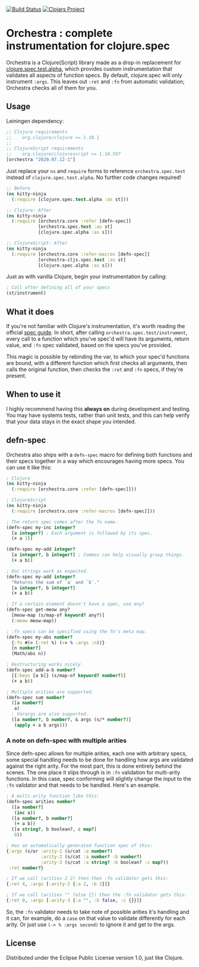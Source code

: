 [![Build Status](https://travis-ci.org/jeaye/orchestra.svg?branch=master)](https://travis-ci.org/jeaye/orchestra) [![Clojars Project](https://img.shields.io/clojars/v/orchestra.svg)](https://clojars.org/orchestra)
# Orchestra : complete instrumentation for clojure.spec
Orchestra is a Clojure(Script) library made as a drop-in replacement for
[clojure.spec.test.alpha](https://clojure.org/guides/spec), which provides custom
instrumentation that validates all aspects of function specs. By default,
clojure.spec will only instrument `:args`. This leaves out `:ret` and `:fn`
from automatic validation; Orchestra checks all of them for you.

## Usage
Leiningen dependency:

```clojure
;; Clojure requirements
;;    org.clojure/clojure >= 1.10.1
;;
;; ClojureScript requirements
;;    org.clojure/clojurescript >= 1.10.597
[orchestra "2020.07.12-1"]
```

Just replace your `ns` and `require` forms to reference `orchestra.spec.test`
instead of `clojure.spec.test.alpha`. No further code changes required!

```clojure
;; Before
(ns kitty-ninja
  (:require [clojure.spec.test.alpha :as st]))

;; Clojure: After
(ns kitty-ninja
  (:require [orchestra.core :refer [defn-spec]]
            [orchestra.spec.test :as st]
            [clojure.spec.alpha :as s]))

;; ClojureScript: After
(ns kitty-ninja
  (:require [orchestra.core :refer-macros [defn-spec]]
            [orchestra-cljs.spec.test :as st]
            [clojure.spec.alpha :as s]))
```

Just as with vanilla Clojure, begin your instrumentation by calling:

```clojure
; Call after defining all of your specs
(st/instrument)
```

## What it does
If you're not familiar with Clojure's instrumentation, it's worth reading the
official [spec
guide](https://clojure.org/guides/spec#_instrumentation_and_testing). In short,
after calling `orchestra.spec.test/instrument`, every call to a function which
you've spec'd will have its arguments, return value, and `:fn` spec validated,
based on the specs you've provided.

This magic is possible by rebinding the var, to which your spec'd functions are
bound, with a different function which first checks all arguments, then calls
the original function, then checks the `:ret` and `:fn` specs, if they're
present.

## When to use it
I highly recommend having this **always on** during development and testing. You
may have systems tests, rather than unit tests, and this can help verify that
your data stays in the exact shape you intended.

## defn-spec
Orchestra also ships with a `defn-spec` macro for defining both functions and
their specs together in a way which encourages having more specs. You can use it
like this:

```clojure
; Clojure
(ns kitty-ninja
  (:require [orchestra.core :refer [defn-spec]]))

; ClojureScript
(ns kitty-ninja
  (:require [orchestra.core :refer-macros [defn-spec]]))

; The return spec comes after the fn name.
(defn-spec my-inc integer?
  [a integer?] ; Each argument is followed by its spec.
  (+ a 1))

(defn-spec my-add integer?
  [a integer?, b integer?] ; Commas can help visually group things.
  (+ a b))

; Doc strings work as expected.
(defn-spec my-add integer?
  "Returns the sum of `a` and `b`."
  [a integer?, b integer?]
  (+ a b))

; If a certain element doesn't have a spec, use any?
(defn-spec get-meow any?
  [meow-map (s/map-of keyword? any?)]
  (:meow meow-map))

; :fn specs can be specified using the fn's meta map.
(defn-spec my-abs number?
  {:fn #(= (:ret %) (-> % :args :n))}
  [n number?]
  (Math/abs n))

; Destructuring works nicely.
(defn-spec add-a-b number?
  [{:keys [a b]} (s/map-of keyword? number?)]
  (+ a b))

; Multiple arities are supported.
(defn-spec sum number?
  ([a number?]
   a)
  ; Varargs are also supported.
  ([a number?, b number?, & args (s/* number?)]
   (apply + a b args)))
```

### A note on defn-spec with multiple arities
Since defn-spec allows for multiple arities, each one with arbitrary specs, some
special handling needs to be done for handling how args are validated against
the right arity. For the most part, this is done entirely behind the scenes. The
one place it slips through is in `:fn` validation for multi-arity functions. In
this case, spec conforming will slightly change the input to the `:fn`
validator and that needs to be handled. Here's an example.

```clojure
; A multi-arity function like this:
(defn-spec arities number?
  ([a number?]
   (inc a))
  ([a number?, b number?]
   (+ a b))
  ([a string?, b boolean?, c map?]
   0))

; Has an automatically-generated function spec of this:
{:args (s/or :arity-1 (s/cat :a number?)
             :arity-2 (s/cat :a number? :b number?)
             :arity-3 (s/cat :a string? :b boolean? :c map?))
 :ret number?}

; If we call (arities 2 2) then then :fn validator gets this:
{:ret 4, :args [:arity-2 {:a 2, :b 2}]}

; If we call (arities "" false {}) then the :fn validator gets this:
{:ret 0, :args [:arity-3 {:a "", :b false, :c {}}]}
```

So, the `:fn` validator needs to take note of possible arities it's handling and
it can, for example, do a `case` on that value to validate differently for each
arity. Or just use `(-> % :args second)` to ignore it and get to the args.

## License
Distributed under the Eclipse Public License version 1.0, just like Clojure.

